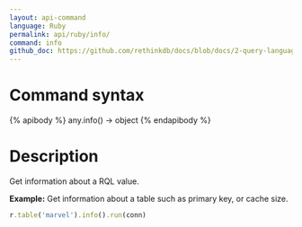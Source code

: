 ```yaml
---
layout: api-command 
language: Ruby
permalink: api/ruby/info/
command: info 
github_doc: https://github.com/rethinkdb/docs/blob/docs/2-query-language/api/ruby/control-structures/info.md
---
```


# Command syntax #

{% apibody %}
any.info() &rarr; object
{% endapibody %}

# Description #

Get information about a RQL value.

__Example:__ Get information about a table such as primary key, or cache size.

```rb
r.table('marvel').info().run(conn)
```


